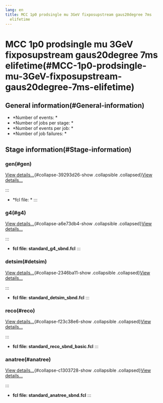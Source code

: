 ```yaml
---
lang: en
title: MCC 1p0 prodsingle mu 3GeV fixposupstream gaus20degree 7ms
  elifetime
---
```




MCC 1p0 prodsingle mu 3GeV fixposupstream gaus20degree 7ms elifetime(#MCC-1p0-prodsingle-mu-3GeV-fixposupstream-gaus20degree-7ms-elifetime)
============================================================================================================================================================



General information(#General-information) 
----------------------------------------------------------

-   \*Number of events: \*
-   \*Number of jobs per stage: \*
-   \*Number of events per job: \*
-   \*Number of job failures: \*



Stage information(#Stage-information) 
------------------------------------------------------



### gen(#gen) 

[View details\...](#){#collapse-39293d26-show .collapsible
.collapsed}[View details\...](#)

::: 
-   \*fcl file: \*
:::



### g4(#g4) 

[View details\...](#){#collapse-a6e73db4-show .collapsible
.collapsed}[View details\...](#)

::: 
-   **fcl file: standard\_g4\_sbnd.fcl**
:::



### detsim(#detsim) 

[View details\...](#){#collapse-2346ba11-show .collapsible
.collapsed}[View details\...](#)

::: 
-   **fcl file: standard\_detsim\_sbnd.fcl**
:::



### reco(#reco) 

[View details\...](#){#collapse-f23c38e6-show .collapsible
.collapsed}[View details\...](#)

::: 
-   **fcl file: standard\_reco\_sbnd\_basic.fcl**
:::



### anatree(#anatree) 

[View details\...](#){#collapse-c1303728-show .collapsible
.collapsed}[View details\...](#)

::: 
-   **fcl file: standard\_anatree\_sbnd.fcl**
:::
